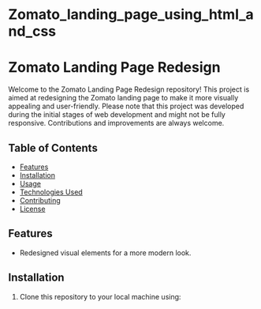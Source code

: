 # Zomato_landing_page_using_html_and_css
# Zomato Landing Page Redesign

Welcome to the Zomato Landing Page Redesign repository! This project is aimed at redesigning the Zomato landing page to make it more visually appealing and user-friendly. Please note that this project was developed during the initial stages of web development and might not be fully responsive. Contributions and improvements are always welcome.

## Table of Contents
- [Features](#features)
- [Installation](#installation)
- [Usage](#usage)
- [Technologies Used](#technologies-used)
- [Contributing](#contributing)
- [License](#license)


## Features
- Redesigned visual elements for a more modern look.



## Installation
1. Clone this repository to your local machine using:
